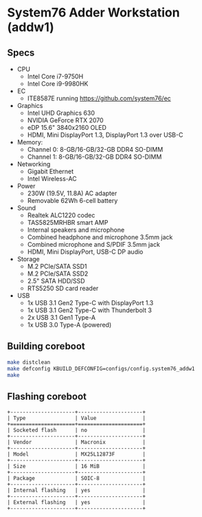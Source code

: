 # System76 Adder Workstation (addw1)

## Specs

- CPU
  - Intel Core i7-9750H
  - Intel Core i9-9980HK
- EC
  - ITE8587E running https://github.com/system76/ec
- Graphics
  - Intel UHD Graphics 630
  - NVIDIA GeForce RTX 2070
  - eDP 15.6" 3840x2160 OLED
  - HDMI, Mini DisplayPort 1.3, DisplayPort 1.3 over USB-C
- Memory:
  - Channel 0: 8-GB/16-GB/32-GB DDR4 SO-DIMM
  - Channel 1: 8-GB/16-GB/32-GB DDR4 SO-DIMM
- Networking
  - Gigabit Ethernet
  - Intel Wireless-AC
- Power
  - 230W (19.5V, 11.8A) AC adapter
  - Removable 62Wh 6-cell battery
- Sound
  - Realtek ALC1220 codec
  - TAS5825MRHBR smart AMP
  - Internal speakers and microphone
  - Combined headphone and microphone 3.5mm jack
  - Combined microphone and S/PDIF 3.5mm jack
  - HDMI, Mini DisplayPort, USB-C DP audio
- Storage
  - M.2 PCIe/SATA SSD1
  - M.2 PCIe/SATA SSD2
  - 2.5" SATA HDD/SSD
  - RTS5250 SD card reader
- USB
  - 1x USB 3.1 Gen2 Type-C with DisplayPort 1.3
  - 1x USB 3.1 Gen2 Type-C with Thunderbolt 3
  - 2x USB 3.1 Gen1 Type-A
  - 1x USB 3.0 Type-A (powered)

## Building coreboot

```bash
make distclean
make defconfig KBUILD_DEFCONFIG=configs/config.system76_addw1
make
```

## Flashing coreboot

```eval_rst
+---------------------+---------------------+
| Type                | Value               |
+=====================+=====================+
| Socketed flash      | no                  |
+---------------------+---------------------+
| Vendor              | Macronix            |
+---------------------+---------------------+
| Model               | MX25L12873F         |
+---------------------+---------------------+
| Size                | 16 MiB              |
+---------------------+---------------------+
| Package             | SOIC-8              |
+---------------------+---------------------+
| Internal flashing   | yes                 |
+---------------------+---------------------+
| External flashing   | yes                 |
+---------------------+---------------------+
```
